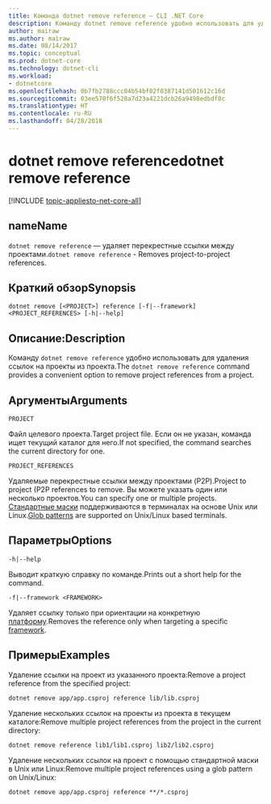 ```yaml
---
title: Команда dotnet remove reference — CLI .NET Core
description: Команду dotnet remove reference удобно использовать для удаления ссылок между проектами.
author: mairaw
ms.author: mairaw
ms.date: 08/14/2017
ms.topic: conceptual
ms.prod: dotnet-core
ms.technology: dotnet-cli
ms.workload:
- dotnetcore
ms.openlocfilehash: 0b7fb2788ccc04b54bf02f0387141d501612c16d
ms.sourcegitcommit: 03ee570f6f528a7d23a4221dcb26a9498edbdf8c
ms.translationtype: HT
ms.contentlocale: ru-RU
ms.lasthandoff: 04/28/2018
---
```

# <a name="dotnet-remove-reference"></a><span data-ttu-id="979bf-103">dotnet remove reference</span><span class="sxs-lookup"><span data-stu-id="979bf-103">dotnet remove reference</span></span>

[!INCLUDE [topic-appliesto-net-core-all](../../../includes/topic-appliesto-net-core-all.md)]

## <a name="name"></a><span data-ttu-id="979bf-104">name</span><span class="sxs-lookup"><span data-stu-id="979bf-104">Name</span></span>

<span data-ttu-id="979bf-105">`dotnet remove reference` — удаляет перекрестные ссылки между проектами.</span><span class="sxs-lookup"><span data-stu-id="979bf-105">`dotnet remove reference` - Removes project-to-project references.</span></span>

## <a name="synopsis"></a><span data-ttu-id="979bf-106">Краткий обзор</span><span class="sxs-lookup"><span data-stu-id="979bf-106">Synopsis</span></span>

`dotnet remove [<PROJECT>] reference [-f|--framework] <PROJECT_REFERENCES> [-h|--help]`

## <a name="description"></a><span data-ttu-id="979bf-107">Описание:</span><span class="sxs-lookup"><span data-stu-id="979bf-107">Description</span></span>

<span data-ttu-id="979bf-108">Команду `dotnet remove reference` удобно использовать для удаления ссылок на проекты из проекта.</span><span class="sxs-lookup"><span data-stu-id="979bf-108">The `dotnet remove reference` command provides a convenient option to remove project references from a project.</span></span>

## <a name="arguments"></a><span data-ttu-id="979bf-109">Аргументы</span><span class="sxs-lookup"><span data-stu-id="979bf-109">Arguments</span></span>

`PROJECT`

<span data-ttu-id="979bf-110">Файл целевого проекта.</span><span class="sxs-lookup"><span data-stu-id="979bf-110">Target project file.</span></span> <span data-ttu-id="979bf-111">Если он не указан, команда ищет текущий каталог для него.</span><span class="sxs-lookup"><span data-stu-id="979bf-111">If not specified, the command searches the current directory for one.</span></span>

`PROJECT_REFERENCES`

<span data-ttu-id="979bf-112">Удаляемые перекрестные ссылки между проектами (P2P).</span><span class="sxs-lookup"><span data-stu-id="979bf-112">Project to project (P2P references to remove.</span></span> <span data-ttu-id="979bf-113">Вы можете указать один или несколько проектов.</span><span class="sxs-lookup"><span data-stu-id="979bf-113">You can specify one or multiple projects.</span></span> <span data-ttu-id="979bf-114">[Стандартные маски](https://en.wikipedia.org/wiki/Glob_(programming)) поддерживаются в терминалах на основе Unix или Linux.</span><span class="sxs-lookup"><span data-stu-id="979bf-114">[Glob patterns](https://en.wikipedia.org/wiki/Glob_(programming)) are supported on Unix/Linux based terminals.</span></span>

## <a name="options"></a><span data-ttu-id="979bf-115">Параметры</span><span class="sxs-lookup"><span data-stu-id="979bf-115">Options</span></span>

`-h|--help`

<span data-ttu-id="979bf-116">Выводит краткую справку по команде.</span><span class="sxs-lookup"><span data-stu-id="979bf-116">Prints out a short help for the command.</span></span>

`-f|--framework <FRAMEWORK>`

<span data-ttu-id="979bf-117">Удаляет ссылку только при ориентации на конкретную [платформу](../../standard/frameworks.md).</span><span class="sxs-lookup"><span data-stu-id="979bf-117">Removes the reference only when targeting a specific [framework](../../standard/frameworks.md).</span></span>

## <a name="examples"></a><span data-ttu-id="979bf-118">Примеры</span><span class="sxs-lookup"><span data-stu-id="979bf-118">Examples</span></span>

<span data-ttu-id="979bf-119">Удаление ссылки на проект из указанного проекта:</span><span class="sxs-lookup"><span data-stu-id="979bf-119">Remove a project reference from the specified project:</span></span>

`dotnet remove app/app.csproj reference lib/lib.csproj`

<span data-ttu-id="979bf-120">Удаление нескольких ссылок на проекты из проекта в текущем каталоге:</span><span class="sxs-lookup"><span data-stu-id="979bf-120">Remove multiple project references from the project in the current directory:</span></span>

`dotnet remove reference lib1/lib1.csproj lib2/lib2.csproj`

<span data-ttu-id="979bf-121">Удаление нескольких ссылок на проект с помощью стандартной маски в Unix или Linux:</span><span class="sxs-lookup"><span data-stu-id="979bf-121">Remove multiple project references using a glob pattern on Unix/Linux:</span></span>

`dotnet remove app/app.csproj reference **/*.csproj`
